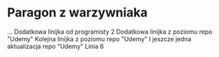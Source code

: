 # Paragon z warzywniaka
... Dodatkowa linijka od programisty 2
Dodatkowa linijka z poziomu repo "Udemy"
Kolejna linijka z poziomu repo "Udemy"
I jeszcze jedna aktualizacja repo "Udemy"
Linia 6
